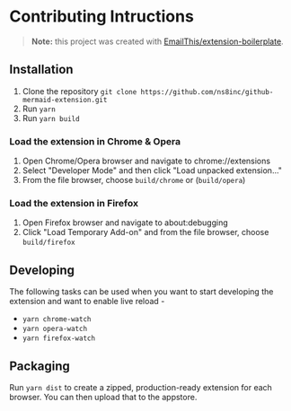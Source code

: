 # Contributing Intructions

> **Note:** this project was created with [EmailThis/extension-boilerplate](https://github.com/EmailThis/extension-boilerplate).

## Installation

1. Clone the repository `git clone https://github.com/ns8inc/github-mermaid-extension.git`
2. Run `yarn`
3. Run `yarn build`

### Load the extension in Chrome & Opera

1. Open Chrome/Opera browser and navigate to chrome://extensions
2. Select "Developer Mode" and then click "Load unpacked extension..."
3. From the file browser, choose `build/chrome` or (`build/opera`)

### Load the extension in Firefox

1. Open Firefox browser and navigate to about:debugging
2. Click "Load Temporary Add-on" and from the file browser, choose `build/firefox`

## Developing

The following tasks can be used when you want to start developing the extension and want to enable live reload -

- `yarn chrome-watch`
- `yarn opera-watch`
- `yarn firefox-watch`

## Packaging

Run `yarn dist` to create a zipped, production-ready extension for each browser. You can then upload that to the appstore.

